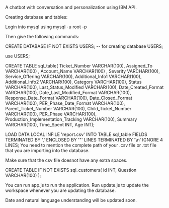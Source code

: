 

A chatbot with conversation and personalization using IBM API.

Creating database and tables:

Login into mysql using mysql -u root -p

Then give the following commands:

CREATE DATABASE IF NOT EXISTS USERS;                   -- for creating database USERS;

use USERS;

CREATE TABLE sql_table(
             Ticket_Number VARCHAR(100),
             Assigned_To   VARCHAR(100) , 
             Account_Name  VARCHAR(100) , 
             Severity VARCHAR(100), 
             Service_Offering VARCHAR(100), 
             Additional_Info1 VARCHAR(100), 
             Additional_Info2 VARCHAR(100), 
             Category  VARCHAR(100), 
             Status  VARCHAR(100), 
             Last_Status_Modified  VARCHAR(100), 
             Date_Created_Format  VARCHAR(100), 
            Date_Last_Modified_Format  VARCHAR(100), 
            Response_Date_Format  VARCHAR(100), 
            Date_Closed_Format  VARCHAR(100), 
            PER_Phase_Date_Format  VARCHAR(100), 
            Parent_Ticket_Number  VARCHAR(100), 
            Child_Ticket_Number  VARCHAR(100), 
            PER_Phase  VARCHAR(100), 
            Production_Implementation_Tracking  VARCHAR(100), 
            Summary  VARCHAR(100), 
            Time_Spent  INT, 
             Age INT); 

LOAD DATA LOCAL INFILE 'report.csv' INTO TABLE sql_table FIELDS TERMINATED BY ',' ENCLOSED BY '"'  LINES TERMINATED BY '\n' IGNORE 4 LINES;
You need to mention the complete path of your .csv file or .txt file that you are importing into the database.

Make sure that the csv file doesnot have any extra spaces.

CREATE TABLE IF NOT EXISTS sql_customers( 
         id INT, 
         Question VARCHAR(100) ); 



You can run app.js to run the application.
Run update.js to update the workspace whenever you are updating the database.

Date and natural language understanding will be updated soon.



 
